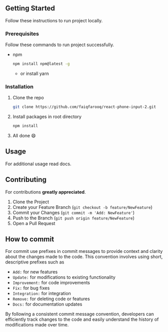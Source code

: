 ## Getting Started

Follow these instructions to run project locally.

### Prerequisites

Follow these commands to run project successfully.

-   npm

    ```sh
    npm install npm@latest -g
    ```

    -   or install yarn

### Installation

1. Clone the repo

    ```sh
    git clone https://github.com/faiqfarooq/react-phone-input-2.git
    ```

2. Install packages in root directory

    ```sh
    npm install
    ```

3. All done :smile:

<!-- USAGE  -->

## Usage

For additional usage read docs.

<!-- ROADMAP -->

<!-- ## Roadmap -->

<!--
See the [open issues](https://github.com/magnusmage/creatachain-web-wallet/issues) for a list of proposed features (and known issues). -->

<!-- CONTRIBUTING -->


## Contributing

For contributions **greatly appreciated**.

1. Clone the Project
2. Create your Feature Branch (`git checkout -b feature/NewFeature`)
3. Commit your Changes (`git commit -m 'Add: NewFeature'`)
4. Push to the Branch (`git push origin feature/NewFeature`)
5. Open a Pull Request

<!-- Commit -->

## How to commit

For commit use prefixes in commit messages to provide context and clarity about the changes made to the code. This convention involves using short, descriptive prefixes such as

-   `Add:` for new features
-   `Update:` for modifications to existing functionality
-   `Improvement:` for code improvements
-   `Fix:` for bug fixes
-   `Integration:` for integration
-   `Remove:` for deleting code or features
-   `Docs:` for documentation updates

By following a consistent commit message convention, developers can efficiently track changes to the code and easily understand the history of modifications made over time.



